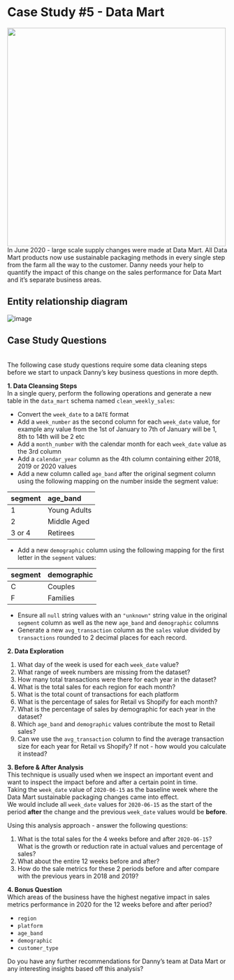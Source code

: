 # Case Study #5 - Data Mart
<div>
<img src="https://user-images.githubusercontent.com/94500188/217393787-8bf39ee6-7a18-4537-8456-b7548a03a2f3.png" width="500"/>
</div>
In June 2020 - large scale supply changes were made at Data Mart. 
All Data Mart products now use sustainable packaging methods in every single step from the farm all the way to the customer. 
Danny needs your help to quantify the impact of this change on the sales performance for Data Mart and it’s separate business areas.

## Entity relationship diagram
![image](https://user-images.githubusercontent.com/94500188/217393943-37464049-6384-4862-a50d-fa9d5c537589.png)

## Case Study Questions
<br>The following case study questions require some data cleaning steps before we start to unpack Danny’s key business questions in more depth.

**1. Data Cleansing Steps**
<br>In a single query, perform the following operations and generate a new table in the `data_mart` schema named `clean_weekly_sales`:
- Convert the `week_date` to a `DATE` format
- Add a `week_number` as the second column for each `week_date` value, for example any value from the 1st of January to 7th of January will be 1, 8th to 14th will be 2 etc
- Add a `month_number` with the calendar month for each `week_date` value as the 3rd column
- Add a `calendar_year` column as the 4th column containing either 2018, 2019 or 2020 values
- Add a new column called `age_band` after the original segment column using the following mapping on the number inside the segment value:

| segment | age_band |
| :------ | :--------- |
| 1 | Young Adults |
| 2 | Middle Aged |
| 3 or 4 | Retirees |

- Add a new `demographic` column using the following mapping for the first letter in the `segment` values:

| segment	| demographic |
| :------ | :--------- |
| C	| Couples |
| F	| Families |

- Ensure all `null` string values with an `"unknown"` string value in the original `segment` column as well as the new `age_band` and `demographic` columns
- Generate a new `avg_transaction` column as the `sales` value divided by `transactions` rounded to 2 decimal places for each record.

**2. Data Exploration**
1. What day of the week is used for each `week_date` value?
1. What range of week numbers are missing from the dataset?
1. How many total transactions were there for each year in the dataset?
1. What is the total sales for each region for each month?
1. What is the total count of transactions for each platform
1. What is the percentage of sales for Retail vs Shopify for each month?
1. What is the percentage of sales by demographic for each year in the dataset?
1. Which `age_band` and `demographic` values contribute the most to Retail sales?
1. Can we use the `avg_transaction` column to find the average transaction size for each year for Retail vs Shopify? If not - how would you calculate it instead?

**3. Before & After Analysis**
<br>This technique is usually used when we inspect an important event and want to inspect the impact before and after a certain point in time.
<br>Taking the `week_date` value of `2020-06-15` as the baseline week where the Data Mart sustainable packaging changes came into effect.
<br>We would include all `week_date` values for `2020-06-15` as the start of the period **after** the change and the previous `week_date` values would be **before**.

Using this analysis approach - answer the following questions:
1. What is the total sales for the 4 weeks before and after `2020-06-15`? What is the growth or reduction rate in actual values and percentage of sales?
1. What about the entire 12 weeks before and after?
1. How do the sale metrics for these 2 periods before and after compare with the previous years in 2018 and 2019?

**4. Bonus Question**
<br>Which areas of the business have the highest negative impact in sales metrics performance in 2020 for the 12 weeks before and after period?
- `region`
- `platform`
- `age_band`
- `demographic`
- `customer_type`

Do you have any further recommendations for Danny’s team at Data Mart or any interesting insights based off this analysis?
